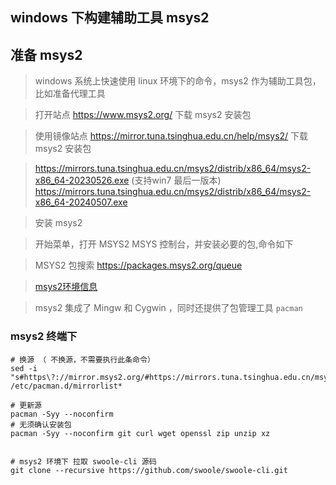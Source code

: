 ## windows 下构建辅助工具 msys2

## 准备 msys2

> windows 系统上快速使用 linux 环境下的命令，msys2 作为辅助工具包，比如准备代理工具

> 打开站点 https://www.msys2.org/ 下载 msys2 安装包

> 使用镜像站点 https://mirror.tuna.tsinghua.edu.cn/help/msys2/  下载 msys2 安装包

> https://mirrors.tuna.tsinghua.edu.cn/msys2/distrib/x86_64/msys2-x86_64-20230526.exe (支持win7 最后一版本)
> https://mirrors.tuna.tsinghua.edu.cn/msys2/distrib/x86_64/msys2-x86_64-20240507.exe

> 安装 msys2

> 开始菜单，打开 MSYS2 MSYS 控制台，并安装必要的包,命令如下

> MSYS2 包搜索 https://packages.msys2.org/queue

> [ msys2环境信息 ](https://www.msys2.org/docs/environments/)

> msys2 集成了 Mingw 和 Cygwin ，同时还提供了包管理工具 `pacman`

### msys2 终端下

```shell
# 换源 （ 不换源，不需要执行此条命令）
sed -i "s#https\?://mirror.msys2.org/#https://mirrors.tuna.tsinghua.edu.cn/msys2/#g" /etc/pacman.d/mirrorlist*

# 更新源
pacman -Syy --noconfirm
# 无须确认安装包
pacman -Syy --noconfirm git curl wget openssl zip unzip xz


# msys2 环境下 拉取 swoole-cli 源码
git clone --recursive https://github.com/swoole/swoole-cli.git


```
